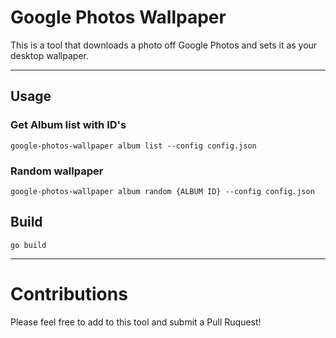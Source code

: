 # Google Photos Wallpaper

This is a tool that downloads a photo off Google Photos and sets it as your desktop wallpaper.

---

## Usage
### Get Album list with ID's
```
google-photos-wallpaper album list --config config.json

```
### Random wallpaper
```
google-photos-wallpaper album random {ALBUM ID} --config config.json
```

## Build
```
go build
```

---

# Contributions
Please feel free to add to this tool and submit a Pull Ruquest!
